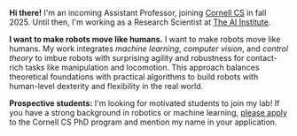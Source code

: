 ---
---
**Hi there!** I'm an incoming Assistant Professor, joining [Cornell CS](https://www.cs.cornell.edu/) in fall 2025. Until then, I'm working as a Research Scientist at [The AI Institute](https://www.theaiinstitute.com).

**I want to make robots move like humans.** I want to make robots move like humans. My work integrates *machine learning*, *computer vision*, and *control theory* to imbue robots with surprising agility and robustness for contact-rich tasks like manipulation and locomotion. This approach balances theoretical foundations with practical algorithms to build robots with human-level dexterity and flexibility in the real world.
    
**Prospective students:** I'm looking for motivated students to join my lab! If you have a strong background in robotics or machine learning, [please apply](https://www.cs.cornell.edu/phd/admissions) to the Cornell CS PhD program and mention my name in your application.
